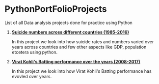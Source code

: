# PythonPortFolioProjects
List of all Data analysis projects done for practice using Python


1. [**Suicide numbers across different countries (1985-2016)**](https://github.com/Rakesh-Kashyap-git/PythonPortFolioProjects/blob/main/Suicide_Rates.ipynb)

   In this project we look into how suicide rates and numbers varied over years across countries and few other aspects like GDP, population etcetera using python.
   
   
2. [**Virat Kohli's Batting performance over the years (2008-2017)**](https://github.com/Rakesh-Kashyap-git/PythonPortFolioProjects/blob/main/Virat_Kohli.ipynb)

   In this project we look into how Virat Kohli's Batting performance has evovled over years.
